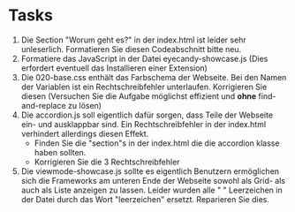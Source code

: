 # Tasks

1. Die Section "Worum geht es?" in der index.html ist leider sehr unleserlich. Formatieren Sie diesen Codeabschnitt bitte neu.
2. Formatiere das JavaScript in der Datei eyecandy-showcase.js (Dies erfordert eventuell das Installieren einer Extension)
3. Die 020-base.css enthält das Farbschema der Webseite. Bei den Namen der Variablen ist ein Rechtschreibfehler unterlaufen. Korrigieren Sie diesen (Versuchen Sie die Aufgabe möglichst effizient und **ohne** find-and-replace zu lösen)
4. Die accordion.js soll eigentlich dafür sorgen, dass Teile der Webseite ein- und ausklappbar sind. Ein Rechtschreibfehler in der index.html verhindert allerdings diesen Effekt.
   - Finden Sie die "section"s in der index.html die die accordion klasse haben sollten.
   - Korrigieren Sie die 3 Rechtschreibfehler
5. Die viewmode-showcase.js sollte es eigentlich Benutzern ermöglichen sich die Frameworks am unteren Ende der Webseite sowohl als Grid- als auch als Liste anzeigen zu lassen. Leider wurden alle " " Leerzeichen in der Datei durch das Wort "leerzeichen" ersetzt. Reparieren Sie dies.


